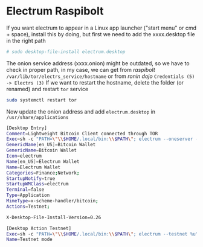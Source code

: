 # Electrum Raspibolt
If you want electrum to appear in a Linux app launcher ("start menu" or cmd + space), install this by doing, but first we need to add the xxxx.desktop file in the right path
```bash
# sudo desktop-file-install electrum.desktop
```
The onion service address (xxxx.onion) might be outdated, so we have to check in proper path, in my case, we can get from *raspibolt* `/var/lib/tor/electrs_service/hostname` or from *ronin dojo* `Credentials (5) -> Electrs (3)`
If we want to restart the hostname, delete the folder (or renamed) and restart `tor` service
```bash
sudo systemctl restart tor
```
Now update the onion address and add `electrum.desktop` in `/usr/share/applications`
```bash
[Desktop Entry]
Comment=Lightweight Bitcoin Client connected through TOR
Exec=sh -c "PATH=\"\\$HOME/.local/bin:\\$PATH\"; electrum --oneserver --server onion_address.onion:50002:s --proxy socks5:127.0.0.1:9050"
GenericName[en_US]=Bitcoin Wallet
GenericName=Bitcoin Wallet
Icon=electrum
Name[en_US]=Electrum Wallet
Name=Electrum Wallet
Categories=Finance;Network;
StartupNotify=true
StartupWMClass=electrum
Terminal=false
Type=Application
MimeType=x-scheme-handler/bitcoin;
Actions=Testnet;

X-Desktop-File-Install-Version=0.26

[Desktop Action Testnet]
Exec=sh -c "PATH=\"\\$HOME/.local/bin:\\$PATH\"; electrum --testnet %u"
Name=Testnet mode
```